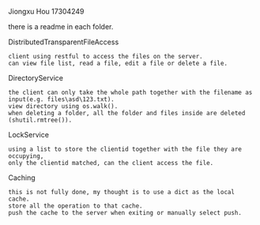 Jiongxu Hou  17304249

there is a readme in each folder.

DistributedTransparentFileAccess
	
	client using restful to access the files on the server.
	can view file list, read a file, edit a file or delete a file.

DirectoryService

	the client can only take the whole path together with the filename as input(e.g. files\asd\123.txt).
	view directory using os.walk().
	when deleting a folder, all the folder and files inside are deleted (shutil.rmtree()).

LockService

	using a list to store the clientid together with the file they are occupying,
	only the clientid matched, can the client access the file.
	
Caching

	this is not fully done, my thought is to use a dict as the local cache.
	store all the operation to that cache.
	push the cache to the server when exiting or manually select push.
	

	